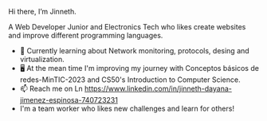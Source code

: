 Hi there, I’m Jinneth.

A Web Developer Junior and Electronics Tech who likes create websites and improve different programming languages. 


- 🌱 Currently learning about Network monitoring, protocols, desing and virtualization.
- 🖥️ At the mean time I'm improving my journey with Conceptos básicos de redes-MinTIC-2023 and CS50's Introduction to Computer Science. 
- 📫 Reach me on Ln https://www.linkedin.com/in/jinneth-dayana-jimenez-espinosa-740723231
- I'm a team worker who likes new challenges and learn for others!

<!---
Jidajies/Jidajies is a ✨ special ✨ repository because its `README.md` (this file) appears on your GitHub profile.
You can click the Preview link to take a look at your changes.
--->
